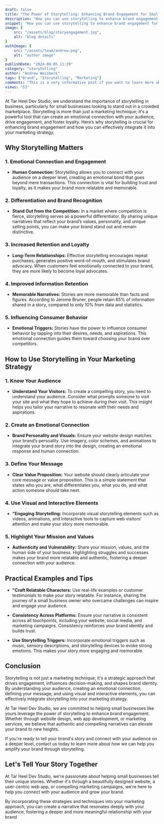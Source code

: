 ```yaml
---
draft: false
title: "The Power of Storytelling: Enhancing Brand Engagement for Small Businesses"
description: "How you can use storytelling to enhance brand engagement for small businesses."
snippet: "How you can use storytelling to enhance brand engagement for small businesses."
image: {
    src: "/assets/blog/storyengagement.jpg",
    alt: "blog details"
}
authImage: {
    src: "/assets/team/andrew.png",
    alt: "author image"
}
publishDate: "2024-08-05 11:39"
category: "storytelling"
author: "Andrew Weisbeck"
tags: ["Brand", "Storytelling", "Marketing"]
comments: "This is a very informative post if you want to learn more about storytelling."
views: "53"
---
```

At Tar Heel Dev Studio, we understand the importance of storytelling in business, particularly for small businesses looking to stand out in a crowded marketplace. Storytelling is more than just a marketing technique; it's a powerful tool that can create an emotional connection with your audience, drive engagement, and foster loyalty. Here’s why storytelling is crucial for enhancing brand engagement and how you can effectively integrate it into your marketing strategy.

## Why Storytelling Matters

### 1. Emotional Connection and Engagement

- **Human Connection:** Storytelling allows you to connect with your audience on a deeper level, creating an emotional bond that goes beyond mere transactions. This connection is vital for building trust and loyalty, as it makes your brand more relatable and memorable.

### 2. Differentiation and Brand Recognition

- **Stand Out from the Competition:** In a market where competition is fierce, storytelling serves as a powerful differentiator. By sharing unique narratives that reflect your brand’s values, personality, and unique selling points, you can make your brand stand out and remain distinctive.

### 3. Increased Retention and Loyalty

- **Long-Term Relationships:** Effective storytelling encourages repeat purchases, generates positive word-of-mouth, and stimulates brand advocacy. When customers feel emotionally connected to your brand, they are more likely to become loyal advocates.

### 4. Improved Information Retention

- **Memorable Narratives:** Stories are more memorable than facts and figures. According to Jerome Bruner, people retain 65% of information shared in a story, compared to only 10% from data and statistics.

### 5. Influencing Consumer Behavior

- **Emotional Triggers:** Stories have the power to influence consumer behavior by tapping into their desires, needs, and aspirations. This emotional connection guides them toward choosing your brand over competitors.

## How to Use Storytelling in Your Marketing Strategy

### 1. Know Your Audience

- **Understand Your Visitors:** To create a compelling story, you need to understand your audience. Consider what prompts someone to visit your site and what they hope to achieve during their visit. This insight helps you tailor your narrative to resonate with their needs and aspirations.

### 2. Create an Emotional Connection

- **Brand Personality and Visuals:** Ensure your website design matches your brand’s persoality. Use imagery, color schemes, and animations to integrate your brand story into the design, creating an emotional response and human connection.

### 3. Define Your Message

- **Clear Value Proposition:** Your website should clearly articulate your core message or value proposition. This is a simple statement that states who you are, what differentiates you, what you do, and what action someone should take next.

### 4. Use Visual and Interactive Elements

- **"Engaging Storytelling:** Incorporate visual storytelling elements such as videos, animations, and interactive tools to capture web visitors’ attention and make your story more memorable.

### 5. Highlight Your Mission and Values

- **Authenticity and Vulnerability:** Share your mission, values, and the human side of your business. Highlighting struggles and successes makes your brand more relatable and authentic, fostering a deeper connection with your audience.

## Practical Examples and Tips

- **"Craft Relatable Characters:** Use real-life examples or customer testimonials to make your story relatable. For instance, sharing the journey of a small business owner who overcame challenges can inspire and engage your audience.

- **Consistency Across Platforms:** Ensure your narrative is consistent across all touchpoints, including your website, social media, and marketing campaigns. Consistency reinforces your brand identity and builds trust.

- **Use Storytelling Triggers:** Incorporate emotional triggers such as music, sensory descriptions, and storytelling devices to evoke strong emotions. This makes your story more engaging and memorable.

## Conclusion

Storytelling is not just a marketing technique; it's a strategic approach that drives engagement, influences decision-making, and shapes brand identity. By understanding your audience, creating an emotional connection, defining your message, and using visual and interactive elements, you can effectively integrate storytelling into your marketing strategy.

At Tar Heel Dev Studio, we are committed to helping small businesses like yours leverage the power of storytelling to enhance brand engagement. Whether through website design, web app development, or marketing services, we believe that authentic and compelling narratives can elevate your brand to new heights.

If you're ready to tell your brand's story and connect with your audience on a deeper level, contact us today to learn more about how we can help you amplify your brand through storytelling.

## Let's Tell Your Story Together

At Tar Heel Dev Studio, we're passionate about helping small businesses tell their unique stories. Whether it's through a beautifully designed website, a user-centric web app, or compelling marketing campaigns, we're here to help you connect with your audience and grow your brand.

By incorporating these strategies and techniques into your marketing approach, you can create a narrative that resonates deeply with your audience, fostering a deeper and more meaningful relationship with your brand

